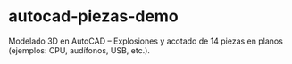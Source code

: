 # autocad-piezas-demo
Modelado 3D en AutoCAD – Explosiones y acotado de 14 piezas en planos (ejemplos: CPU, audífonos, USB, etc.).
